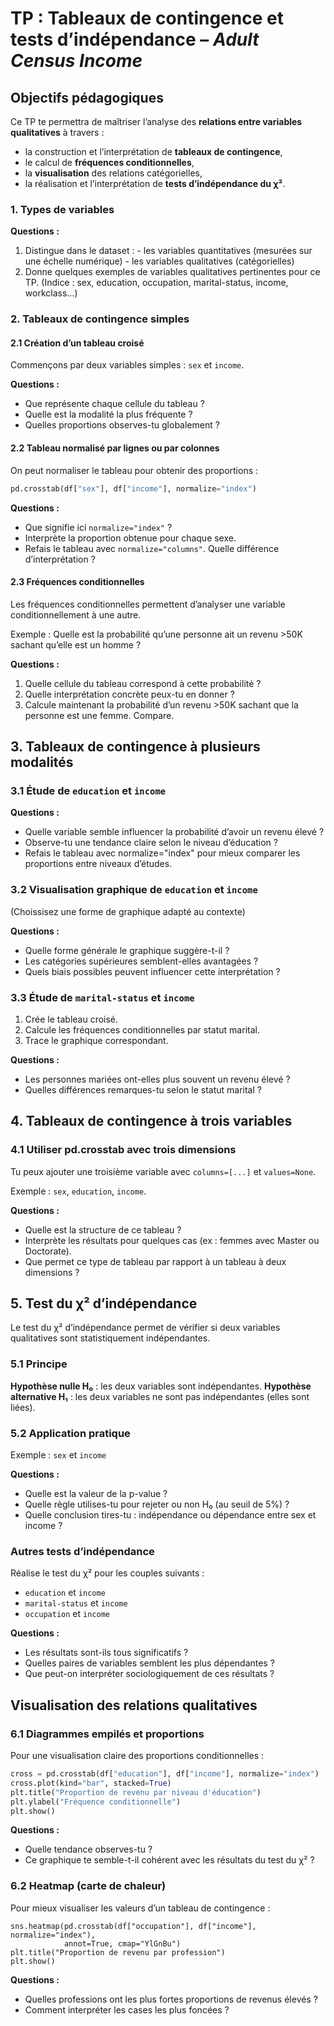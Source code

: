 # TP : Tableaux de contingence et tests d’indépendance – *Adult Census Income*

## Objectifs pédagogiques

Ce TP te permettra de maîtriser l’analyse des **relations entre variables qualitatives** à travers :
- la construction et l’interprétation de **tableaux de contingence**,
- le calcul de **fréquences conditionnelles**,
- la **visualisation** des relations catégorielles,
- la réalisation et l’interprétation de **tests d’indépendance du χ²**.

### 1. Types de variables

**Questions :**

1. Distingue dans le dataset :
        - les variables quantitatives (mesurées sur une échelle numérique)
        - les variables qualitatives (catégorielles)
2. Donne quelques exemples de variables qualitatives pertinentes pour ce TP. (Indice : sex, education, occupation, marital-status, income, workclass…)


### 2. Tableaux de contingence simples

#### 2.1 Création d’un tableau croisé

Commençons par deux variables simples : `sex` et `income`.

**Questions :**
- Que représente chaque cellule du tableau ?
- Quelle est la modalité la plus fréquente ?
- Quelles proportions observes-tu globalement ?

#### 2.2 Tableau normalisé par lignes ou par colonnes

On peut normaliser le tableau pour obtenir des proportions :

```python
pd.crosstab(df["sex"], df["income"], normalize="index")
```

**Questions :**
- Que signifie ici `normalize="index"` ?
- Interprète la proportion obtenue pour chaque sexe.
- Refais le tableau avec `normalize="columns"`. Quelle différence d’interprétation ?

#### 2.3 Fréquences conditionnelles

Les fréquences conditionnelles permettent d’analyser une variable conditionnellement à une autre.

Exemple :
Quelle est la probabilité qu’une personne ait un revenu >50K sachant qu’elle est un homme ?

**Questions :**

1. Quelle cellule du tableau correspond à cette probabilité ?
2. Quelle interprétation concrète peux-tu en donner ?
3. Calcule maintenant la probabilité d’un revenu >50K sachant que la personne est une femme. Compare.

## 3. Tableaux de contingence à plusieurs modalités

### 3.1 Étude de `education` et `income`

**Questions :**
- Quelle variable semble influencer la probabilité d’avoir un revenu élevé ?
- Observe-tu une tendance claire selon le niveau d’éducation ?
- Refais le tableau avec normalize="index" pour mieux comparer les proportions entre niveaux d’études.

### 3.2 Visualisation graphique de `education` et `income`

(Choissisez une forme de graphique adapté au contexte)

**Questions :**

- Quelle forme générale le graphique suggère-t-il ?
- Les catégories supérieures semblent-elles avantagées ?
- Quels biais possibles peuvent influencer cette interprétation ?

### 3.3 Étude de `marital-status` et `income`

1. Crée le tableau croisé.
2. Calcule les fréquences conditionnelles par statut marital.
3. Trace le graphique correspondant.

**Questions :**
- Les personnes mariées ont-elles plus souvent un revenu élevé ?
- Quelles différences remarques-tu selon le statut marital ?

## 4. Tableaux de contingence à trois variables

### 4.1 Utiliser pd.crosstab avec trois dimensions

Tu peux ajouter une troisième variable avec `columns=[...]` et `values=None`.

Exemple : `sex`, `education`, `income`.

**Questions :**
- Quelle est la structure de ce tableau ?
- Interprète les résultats pour quelques cas (ex : femmes avec Master ou Doctorate).
- Que permet ce type de tableau par rapport à un tableau à deux dimensions ?

## 5. Test du χ² d’indépendance

Le test du χ² d’indépendance permet de vérifier si deux variables qualitatives sont statistiquement indépendantes.

### 5.1 Principe

**Hypothèse nulle H₀** : les deux variables sont indépendantes.
**Hypothèse alternative H₁** : les deux variables ne sont pas indépendantes (elles sont liées).

### 5.2 Application pratique

Exemple : `sex` et `income`

**Questions :**
- Quelle est la valeur de la p-value ?
- Quelle règle utilises-tu pour rejeter ou non H₀ (au seuil de 5%) ?
- Quelle conclusion tires-tu : indépendance ou dépendance entre sex et income ?

### Autres tests d’indépendance

Réalise le test du χ² pour les couples suivants :
- `education` et `income`
- `marital-status` et `income`
- `occupation` et `income`

**Questions :**
- Les résultats sont-ils tous significatifs ?
- Quelles paires de variables semblent les plus dépendantes ?
- Que peut-on interpréter sociologiquement de ces résultats ?

## Visualisation des relations qualitatives

### 6.1 Diagrammes empilés et proportions

Pour une visualisation claire des proportions conditionnelles : 

```python
cross = pd.crosstab(df["education"], df["income"], normalize="index")
cross.plot(kind="bar", stacked=True)
plt.title("Proportion de revenu par niveau d'éducation")
plt.ylabel("Fréquence conditionnelle")
plt.show()
```

**Questions :**
- Quelle tendance observes-tu ?
- Ce graphique te semble-t-il cohérent avec les résultats du test du χ² ?

### 6.2 Heatmap (carte de chaleur)

Pour mieux visualiser les valeurs d’un tableau de contingence : 

```python!
sns.heatmap(pd.crosstab(df["occupation"], df["income"], normalize="index"),
            annot=True, cmap="YlGnBu")
plt.title("Proportion de revenu par profession")
plt.show()
```

**Questions :**
- Quelles professions ont les plus fortes proportions de revenus élevés ?
- Comment interpréter les cases les plus foncées ?